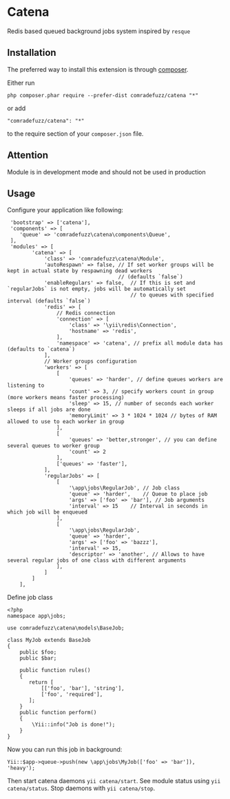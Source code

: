 Catena
======
Redis based queued background jobs system inspired by `resque`

Installation
------------

The preferred way to install this extension is through [composer](http://getcomposer.org/download/).

Either run

```
php composer.phar require --prefer-dist comradefuzz/catena "*"
```

or add

```
"comradefuzz/catena": "*"
```

to the require section of your `composer.json` file.

Attention
---------
Module is in development mode and should not be used in production

Usage
-----
Configure your application like following:

```
 'bootstrap' => ['catena'],
 'components' => [
    'queue' => 'comradefuzz\catena\components\Queue',
 ],
 'modules' => [
        'catena' => [
            'class' => 'comradefuzz\catena\Module',
            'autoRespawn' => false, // If set worker groups will be kept in actual state by respawning dead workers
                                    // (defaults `false`)
            'enableRegulars' => false,  // If this is set and `regularJobs` is not empty, jobs will be automatically set
                                        // to queues with specified interval (defaults `false`)
            'redis' => [
                // Redis connection
                'connection' => [
                    'class' => '\yii\redis\Connection',
                    'hostname' => 'redis',
                ],
                'namespace' => 'catena', // prefix all module data has (defaults to `catena`)
            ],
            // Worker groups configuration
            'workers' => [
                [
                    'queues' => 'harder', // define queues workers are listening to
                    'count' => 3, // specify workers count in group (more workers means faster processing)
                    'sleep' => 15, // number of seconds each worker sleeps if all jobs are done
                    'memoryLimit' => 3 * 1024 * 1024 // bytes of RAM allowed to use to each worker in group
                ],
                [
                    'queues' => 'better,stronger', // you can define several queues to worker group
                    'count' => 2
                ],
                ['queues' => 'faster'],
            ],
            'regularJobs' => [
                [
                    '\app\jobs\RegularJob', // Job class
                    'queue' => 'harder',    // Queue to place job
                    'args' => ['foo' => 'bar'], // Job arguments
                    'interval' => 15    // Interval in seconds in which job will be enqueued
                ],
                [
                    '\app\jobs\RegularJob',
                    'queue' => 'harder',
                    'args' => ['foo' => 'bazzz'],
                    'interval' => 15,
                    'descriptor' => 'another', // Allows to have several regular jobs of one class with different arguments
                ],
            ]
        ]
    ],
 ```
 
 Define job class

 ```
 <?php
 namespace app\jobs;

 use comradefuzz\catena\models\BaseJob;
 
 class MyJob extends BaseJob
 {
     public $foo;
     public $bar;
 
     public function rules()
     {
        return [
            [['foo', 'bar'], 'string'],
            ['foo', 'required'],
        ];
     }
     public function perform()
     {
         \Yii::info("Job is done!");
     }
 }
```

Now you can run this job in background:

```
Yii::$app->queue->push(new \app\jobs\MyJob(['foo' => 'bar']), 'heavy');
```

Then start catena daemons `yii catena/start`. 
See module status using `yii catena/status`. 
Stop daemons with `yii catena/stop`.
